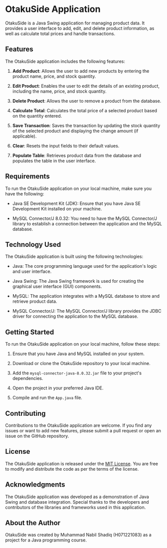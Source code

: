 # OtakuSide Application

OtakuSide is a Java Swing application for managing product data. It provides a user interface to add, edit, and delete product information, as well as calculate total prices and handle transactions.

## Features

The OtakuSide application includes the following features:

1. **Add Product**: Allows the user to add new products by entering the product name, price, and stock quantity.

2. **Edit Product**: Enables the user to edit the details of an existing product, including the name, price, and stock quantity.

3. **Delete Product**: Allows the user to remove a product from the database.

4. **Calculate Total**: Calculates the total price of a selected product based on the quantity entered.

5. **Save Transaction**: Saves the transaction by updating the stock quantity of the selected product and displaying the change amount (if applicable).

6. **Clear**: Resets the input fields to their default values.

7. **Populate Table**: Retrieves product data from the database and populates the table in the user interface.

## Requirements

To run the OtakuSide application on your local machine, make sure you have the following:

- Java SE Development Kit (JDK): Ensure that you have Java SE Development Kit installed on your machine.

- MySQL Connector/J 8.0.32: You need to have the MySQL Connector/J library to establish a connection between the application and the MySQL database.

## Technology Used

The OtakuSide application is built using the following technologies:

- Java: The core programming language used for the application's logic and user interface.

- Java Swing: The Java Swing framework is used for creating the graphical user interface (GUI) components.

- MySQL: The application integrates with a MySQL database to store and retrieve product data.

- MySQL Connector/J: The MySQL Connector/J library provides the JDBC driver for connecting the application to the MySQL database.

## Getting Started

To run the OtakuSide application on your local machine, follow these steps:

1. Ensure that you have Java and MySQL installed on your system.

2. Download or clone the OtakuSide repository to your local machine.

3. Add the `mysql-connector-java-8.0.32.jar` file to your project's dependencies.

4. Open the project in your preferred Java IDE.

5. Compile and run the `App.java` file.

## Contributing

Contributions to the OtakuSide application are welcome. If you find any issues or want to add new features, please submit a pull request or open an issue on the GitHub repository.

## License

The OtakuSide application is released under the [MIT License](https://opensource.org/licenses/MIT). You are free to modify and distribute the code as per the terms of the license.

## Acknowledgments

The OtakuSide application was developed as a demonstration of Java Swing and database integration. Special thanks to the developers and contributors of the libraries and frameworks used in this application.

## About the Author

OtakuSide was created by Muhammad Nabil Shadiq (H071221083) as a project for a Java programming course. 
